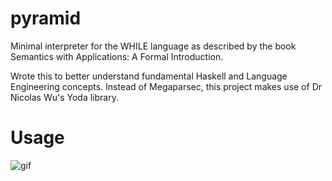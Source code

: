 # pyramid
Minimal interpreter for the WHILE language as described by the book Semantics with Applications: A Formal Introduction.

Wrote this to better understand fundamental Haskell and Language Engineering concepts. Instead of Megaparsec, this project makes use of Dr Nicolas Wu's Yoda library.

# Usage
![gif](https://user-images.githubusercontent.com/6099321/43364508-26a352a8-9313-11e8-9967-85676d31d6b9.gif)


